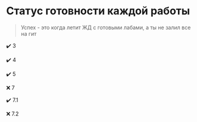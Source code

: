 # Статус готовности каждой работы

> Успех - это когда летит ЖД с готовыми лабами, а ты не залил все на гит

✔️ 3

✔️ 4

✔️ 5

❌ 7

✔️ 7.1

❌ 7.2